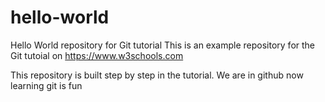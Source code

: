 # hello-world
Hello World repository for Git tutorial
This is an example repository for the Git tutoial on https://www.w3schools.com

This repository is built step by step in the tutorial.
We are in github now
learning git is fun
